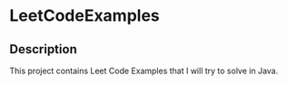 # LeetCodeExamples

## Description
This project contains Leet Code Examples that I will try to solve in Java.
